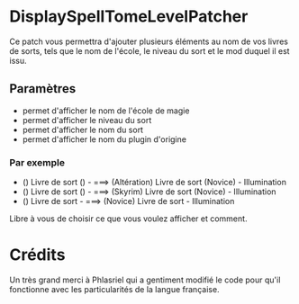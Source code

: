 # DisplaySpellTomeLevelPatcher

Ce patch vous permettra d'ajouter plusieurs éléments au nom de vos livres de sorts, tels que le nom de l'école, le niveau du sort et le mod duquel il est issu.

## Paramètres

- <school> permet d'afficher le nom de l'école de magie
- <level> permet d'afficher le niveau du sort
- <spell> permet d'afficher le nom du sort
- <plugin> permet d'afficher le nom du plugin d'origine

### Par exemple
  
- (<school>) Livre de sort (<level>) - <spell> ===> (Altération) Livre de sort (Novice) - Illumination
- (<plugin>) Livre de sort (<level>) - <spell> ===> (Skyrim) Livre de sort (Novice) - Illumination
- (<level>) Livre de sort - <spell> ===> (Novice) Livre de sort - Illumination

Libre à vous de choisir ce que vous voulez afficher et comment.

# Crédits
Un très grand merci à Phlasriel qui a gentiment modifié le code pour qu'il fonctionne avec les particularités de la langue française.
